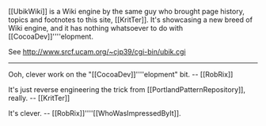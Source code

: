 [[UbikWiki]] is a Wiki engine by the same guy who brought page history, topics and footnotes to this site, [[KritTer]]. It's showcasing a new breed of Wiki engine, and it has nothing whatsoever to do with [[CocoaDev]]''''elopment.

See http://www.srcf.ucam.org/~cjp39/cgi-bin/ubik.cgi

----

Ooh, clever work on the "[[CocoaDev]]''''elopment" bit. -- [[RobRix]]

It's just reverse engineering the <nowiki/> trick from [[PortlandPatternRepository]], really. -- [[KritTer]]

It's clever. -- [[RobRix]]''''[[WhoWasImpressedByIt]].